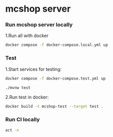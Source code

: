 # mcshop server

### Run mcshop server locally

1.Run all with docker
```bash
docker compose -f docker-compose.local.yml up
```

### Test

1.Start services for testing:
```bash
docker compose -f docker-compose.test.yml up
```
```bash
./mvnw test
```

2.Run test in docker:

```bash
docker build -t mcshop-test --target test .
```

### Run CI locally
```bash
act -n
```
